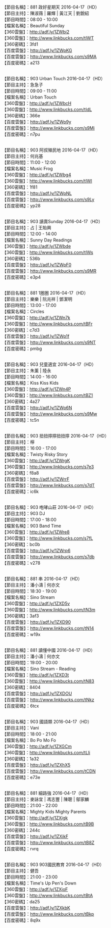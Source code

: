 <br>【節目名稱】：881 政好星期天 2016-04-17（HD）
<br>【節目主持】：陳淑薇 | 羅輝 | 黃江天 | 劉銳紹
<br>【節目時間】：08:00 - 10:00
<br>【檔案名稱】：Beautiful Sunday
<br>【360雲盤】：http://adf.ly/1ZWbi2
<br>【360雲盤】：http://www.linkbucks.com/tIWT
<br>【360密碼】：3fd1
<br>【百度雲盤】：http://adf.ly/1ZWpKG
<br>【百度雲盤】：http://www.linkbucks.com/s9MA
<br>【百度密碼】：a213

<br>【節目名稱】：903 Urban Touch 2016-04-17（HD）
<br>【節目主持】：急急子
<br>【節目時間】：09:00 - 11:00
<br>【檔案名稱】：Urban Touch
<br>【360雲盤】：http://adf.ly/1ZWbcH
<br>【360雲盤】：http://www.linkbucks.com/tIdL
<br>【360密碼】：366e
<br>【百度雲盤】：http://adf.ly/1ZWp9y
<br>【百度雲盤】：http://www.linkbucks.com/s9Mi
<br>【百度密碼】：n7pu

<br>【節目名稱】：903 阿叔殖民地 2016-04-17（HD）
<br>【節目主持】：何兆基
<br>【節目時間】：11:00 - 12:00
<br>【檔案名稱】：Music Frog
<br>【360雲盤】：http://adf.ly/1ZWbg4
<br>【360雲盤】：http://www.linkbucks.com/tIWl
<br>【360密碼】：1f81
<br>【百度雲盤】：http://adf.ly/1ZWpNL
<br>【百度雲盤】：http://www.linkbucks.com/s9Ly
<br>【百度密碼】：yp28

<br>【節目名稱】：903 讀賣Sunday 2016-04-17（HD）
<br>【節目主持】：占 | 王貽興
<br>【節目時間】：12:00 - 14:00
<br>【檔案名稱】：Sunny Day Readings
<br>【360雲盤】：http://adf.ly/1ZWbde
<br>【360雲盤】：http://www.linkbucks.com/tIWs
<br>【360密碼】：536b
<br>【百度雲盤】：http://adf.ly/1ZWpF0
<br>【百度雲盤】：http://www.linkbucks.com/s9MR
<br>【百度密碼】：e3p4

<br>【節目名稱】：881 1圈圈 2016-04-17（HD）
<br>【節目主持】：樂樂 | 阮兆祥 | 鄧潔明
<br>【節目時間】：13:00 - 17:00
<br>【檔案名稱】：Circles
<br>【360雲盤】：http://adf.ly/1ZWn7k
<br>【360雲盤】：http://www.linkbucks.com/tBFr
<br>【360密碼】：c7d3
<br>【百度雲盤】：http://adf.ly/1ZWp1f
<br>【百度雲盤】：http://www.linkbucks.com/s9NT
<br>【百度密碼】：pmbg

<br>【節目名稱】：903 兒童適宜 2016-04-17（HD）
<br>【節目主持】：朱薰 | 陸永
<br>【節目時間】：14:00 - 16:00
<br>【檔案名稱】：Kiss Kiss Kids
<br>【360雲盤】：http://adf.ly/1ZWn4P
<br>【360雲盤】：http://www.linkbucks.com/tBZ1
<br>【360密碼】：4a27
<br>【百度雲盤】：http://adf.ly/1ZWp6N
<br>【百度雲盤】：http://www.linkbucks.com/s9Mw
<br>【百度密碼】：tc5n

<br>【節目名稱】：903 扭扭擰擰扭扭擰 2016-04-17（HD）
<br>【節目主持】：檸
<br>【節目時間】：16:00 - 17:00
<br>【檔案名稱】：Twisty Risky Story
<br>【360雲盤】：http://adf.ly/1ZWrgK
<br>【360雲盤】：http://www.linkbucks.com/s7e3
<br>【360密碼】：f8a8
<br>【百度雲盤】：http://adf.ly/1ZWrrF
<br>【百度雲盤】：http://www.linkbucks.com/s7dT
<br>【百度密碼】：ic6k

<br>【節目名稱】：903 咆哮山莊 2016-04-17（HD）
<br>【節目主持】：903 DJ
<br>【節目時間】：17:00 - 18:00
<br>【檔案名稱】：903 Band Time
<br>【360雲盤】：http://adf.ly/1ZWre8
<br>【360雲盤】：http://www.linkbucks.com/s7fL
<br>【360密碼】：bc0b
<br>【百度雲盤】：http://adf.ly/1ZWrp6
<br>【百度雲盤】：http://www.linkbucks.com/s7db
<br>【百度密碼】：v278

<br>【節目名稱】：881 串 2016-04-17（HD）
<br>【節目主持】：潘小濤 | 何亦文
<br>【節目時間】：18:30 - 19:00
<br>【檔案名稱】：Sino Stream
<br>【360雲盤】：http://adf.ly/1ZXD5v
<br>【360雲盤】：http://www.linkbucks.com/tN3m
<br>【360密碼】：3af3
<br>【百度雲盤】：http://adf.ly/1ZXD90
<br>【百度雲盤】：http://www.linkbucks.com/tN14
<br>【百度密碼】：w19x

<br>【節目名稱】：881 讀懂中國 2016-04-17（HD）
<br>【節目主持】：潘小濤 | 何亦文
<br>【節目時間】：19:00 - 20:00
<br>【檔案名稱】：Sino Stream - Reading
<br>【360雲盤】：http://adf.ly/1ZXD3t
<br>【360雲盤】：http://www.linkbucks.com/tN83
<br>【360密碼】：8404
<br>【百度雲盤】：http://adf.ly/1ZXDOU
<br>【百度雲盤】：http://www.linkbucks.com/tNkz
<br>【百度密碼】：6tcx

<br>【節目名稱】：903 國語類 2016-04-17（HD）
<br>【節目主持】：Vani
<br>【節目時間】：18:00 - 21:00
<br>【檔案名稱】：Bo Po Mo Fo
<br>【360雲盤】：http://adf.ly/1ZXGCm
<br>【360雲盤】：http://www.linkbucks.com/tLli
<br>【360密碼】：1a32
<br>【百度雲盤】：http://adf.ly/1ZXhX5
<br>【百度雲盤】：http://www.linkbucks.com/tCDN
<br>【百度密碼】：e73e

<br>【節目名稱】：881 細路強 2016-04-17（HD） 
<br>【節目主持】：麥詠宜 | 馮志豐 | 陳聰 | 鄔家麟 
<br>【節目時間】：21:00 - 22:00 
<br>【檔案名稱】：Mighty Kids Mighty Parents
<br>【360雲盤】：http://adf.ly/1ZXigk
<br>【360雲盤】：http://www.linkbucks.com/tB9B
<br>【360密碼】：244c
<br>【百度雲盤】：http://adf.ly/1ZXikF
<br>【百度雲盤】：http://www.linkbucks.com/tB8Z
<br>【百度密碼】：rvrq

<br>【節目名稱】：903 903國民教育 2016-04-17（HD）
<br>【節目主持】：健吾
<br>【節目時間】：21:00 - 23:00
<br>【檔案名稱】：Time's Up Pen's Down
<br>【360雲盤】：http://adf.ly/1ZXjoF
<br>【360雲盤】：http://www.linkbucks.com/tBtA
<br>【360密碼】：da25
<br>【百度雲盤】：http://adf.ly/1ZXkbK
<br>【百度雲盤】：http://www.linkbucks.com/tBkp
<br>【百度密碼】：8q9x
